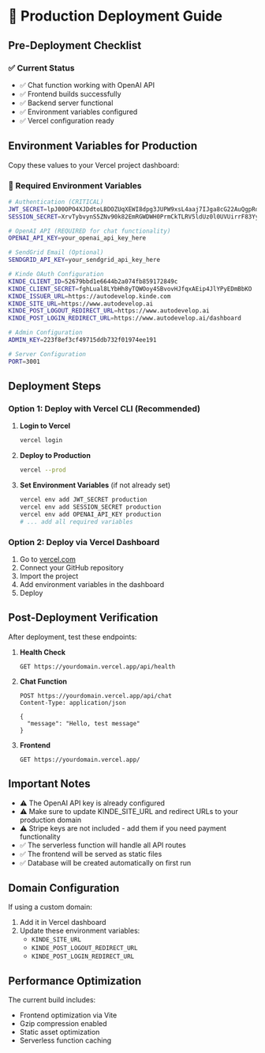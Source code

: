 # 🚀 Production Deployment Guide

## Pre-Deployment Checklist

### ✅ Current Status
- ✅ Chat function working with OpenAI API
- ✅ Frontend builds successfully 
- ✅ Backend server functional
- ✅ Environment variables configured
- ✅ Vercel configuration ready

## Environment Variables for Production

Copy these values to your Vercel project dashboard:

### 🔑 Required Environment Variables

```bash
# Authentication (CRITICAL)
JWT_SECRET=lpJ00OPO4XJDdtoLBDOZUqXEWI8dpg3JUPW9xsL4aaj7IJga8cG22AuQgpRdjuav
SESSION_SECRET=XrvTybvynS5ZNv90k82EmRGWDWH0PrmCkTLRV5ldUz0l0UVUirrF83YyW3vqObIV

# OpenAI API (REQUIRED for chat functionality)
OPENAI_API_KEY=your_openai_api_key_here

# SendGrid Email (Optional)
SENDGRID_API_KEY=your_sendgrid_api_key_here

# Kinde OAuth Configuration
KINDE_CLIENT_ID=52679bbd1e6644b2a074fb859172849c
KINDE_CLIENT_SECRET=fghLual8LYbHh8yTQWOoy4SBvovHJfqxAEip4JlYPyEDmBbKO
KINDE_ISSUER_URL=https://autodevelop.kinde.com
KINDE_SITE_URL=https://www.autodevelop.ai
KINDE_POST_LOGOUT_REDIRECT_URL=https://www.autodevelop.ai
KINDE_POST_LOGIN_REDIRECT_URL=https://www.autodevelop.ai/dashboard

# Admin Configuration
ADMIN_KEY=223f8ef3cf49715ddb732f01974ee191

# Server Configuration
PORT=3001
```

## Deployment Steps

### Option 1: Deploy with Vercel CLI (Recommended)

1. **Login to Vercel**
   ```bash
   vercel login
   ```

2. **Deploy to Production**
   ```bash
   vercel --prod
   ```

3. **Set Environment Variables** (if not already set)
   ```bash
   vercel env add JWT_SECRET production
   vercel env add SESSION_SECRET production  
   vercel env add OPENAI_API_KEY production
   # ... add all required variables
   ```

### Option 2: Deploy via Vercel Dashboard

1. Go to [vercel.com](https://vercel.com)
2. Connect your GitHub repository
3. Import the project
4. Add environment variables in the dashboard
5. Deploy

## Post-Deployment Verification

After deployment, test these endpoints:

1. **Health Check**
   ```
   GET https://yourdomain.vercel.app/api/health
   ```

2. **Chat Function** 
   ```
   POST https://yourdomain.vercel.app/api/chat
   Content-Type: application/json
   
   {
     "message": "Hello, test message"
   }
   ```

3. **Frontend**
   ```
   GET https://yourdomain.vercel.app/
   ```

## Important Notes

- ⚠️ The OpenAI API key is already configured
- ⚠️ Make sure to update KINDE_SITE_URL and redirect URLs to your production domain
- ⚠️ Stripe keys are not included - add them if you need payment functionality
- ✅ The serverless function will handle all API routes
- ✅ The frontend will be served as static files
- ✅ Database will be created automatically on first run

## Domain Configuration

If using a custom domain:
1. Add it in Vercel dashboard
2. Update these environment variables:
   - `KINDE_SITE_URL`
   - `KINDE_POST_LOGOUT_REDIRECT_URL`
   - `KINDE_POST_LOGIN_REDIRECT_URL`

## Performance Optimization

The current build includes:
- Frontend optimization via Vite
- Gzip compression enabled
- Static asset optimization
- Serverless function caching
